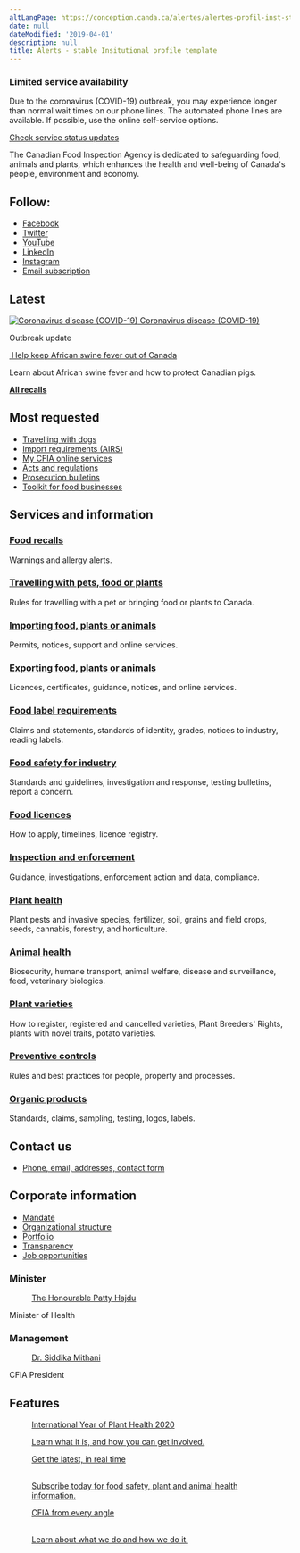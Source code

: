 ```yaml
---
altLangPage: https://conception.canda.ca/alertes/alertes-profil-inst-stable.html
date: null
dateModified: '2019-04-01'
description: null
title: Alerts - stable Insitutional profile template
---
```



<div class="row">
 <div class="col-md-12">
  <section class="alert alert-warning">
   <h3>
    Limited service availability
   </h3>
   <p>
    Due to the coronavirus (COVID-19) outbreak, you may experience longer than normal wait times on our phone lines.
					The automated phone lines are available. If possible, use the online self-service options.
   </p>
   <p>
    <a href="#">
     Check service status updates
    </a>
   </p>
  </section>
 </div>
 <div class="col-sm-7 pull-left">
  <p>
   The Canadian Food Inspection Agency is dedicated to safeguarding food, animals and plants, which enhances the
				health and well-being of Canada's people, environment and economy.
  </p>
 </div>
 <div class="col-xs-12 col-sm-5 pull-right">
  <div class="row">
   <div class="col-xs-12 col-md-auto pull-right">
    <section class="followus">
     <h2>
      Follow:
     </h2>
     <ul>
      <li>
       <a class="facebook" href="https://www.facebook.com/CFIACanada">
        <span class="wb-inv">
         Facebook
        </span>
       </a>
      </li>
      <li>
       <a class="twitter" href="https://twitter.com/InspectionCan" rel="external">
        <span class="wb-inv">
         Twitter
        </span>
       </a>
      </li>
      <li>
       <a class="youtube" href="https://www.youtube.com/channel/UCaaeZ7z9HAK0-TGLBFGk4gw">
        <span class="wb-inv">
         YouTube
        </span>
       </a>
      </li>
      <li>
       <a class="linkedin" href="https://www.linkedin.com/company/canadian-food-inspection-agency" rel="external">
        <span class="wb-inv">
         LinkedIn
        </span>
       </a>
      </li>
      <li>
       <a class="instagram" href="https://www.instagram.com/cfia_canada/" rel="external">
        <span class="wb-inv">
         Instagram
        </span>
       </a>
      </li>
      <li>
       <a class="email" href="https://www.inspection.gc.ca/about-the-cfia/newsroom/email-notification/eng/1481653931267/1481654078038" rel="external">
        <span class="wb-inv">
         Email subscription
        </span>
       </a>
      </li>
     </ul>
    </section>
   </div>
  </div>
 </div>
</div>

<section>
 <h2>
  Latest
 </h2>
 <div class="gc-nws row">
  <div class="col-md-8">
   <div class="row">
    <div class="col-md-6">
     <a href="https://www.canada.ca/en/public-health/services/diseases/2019-novel-coronavirus-infection.html">
      <img alt="Coronavirus disease (COVID-19)" class="img-responsive thumbnail" src="https://www.inspection.gc.ca//DAM/DAM-aboutcfia-sujetacia/STAGING/images-images/2019_cronavirus_360x203_1580237161056_eng.jpg"/>
      Coronavirus disease (COVID-19)
     </a>
     <p>
      Outbreak update
     </p>
    </div>
    <div class="col-md-6">
     <a href="https://www.inspection.gc.ca//animal-health/terrestrial-animals/diseases/reportable/african-swine-fever/eng/1306983245302/1306983373952">
      <img alt="" class="img-responsive thumbnail" src="https://www.inspection.gc.ca//DAM/DAM-aboutcfia-sujetacia/STAGING/images-images/cfia_homepage_latest_asf_360x203_1576097841529_eng.jpg"/>
      Help keep African swine fever out of Canada
     </a>
     <p>
      Learn about African swine fever and how to protect Canadian pigs.
     </p>
    </div>
   </div>
  </div>
  <div class="wb-feeds limit-3 col-md-4">
   <ul class="feeds-cont list-unstyled lst-spcd">
    <div id="atom-feeds">
    </div>
   </ul>
   <p class="text-right">
    <strong>
     <a href="https://www.inspection.gc.ca//food-recall-warnings-and-allergy-alerts/eng/1351519587174/1351519588221">
      All recalls
     </a>
    </strong>
   </p>
  </div>
 </div>
</section>

<div class="row">
 <div class="col-md-4 col-xs-12 pull-right">
  <section class="lnkbx">
   <h2>
    Most requested
   </h2>
   <ul>
    <li>
     <a href="https://www.inspection.gc.ca//animal-health/terrestrial-animals/imports/import-policies/live-animals/pet-imports/dogs/eng/1331876172009/1331876307796">
      Travelling
							with dogs
     </a>
    </li>
    <li>
     <a href="https://www.inspection.gc.ca/importing-food-plants-or-animals/food-imports/airs/eng/1300127512994/1326599324773">
      Import
							requirements (AIRS)
     </a>
    </li>
    <li>
     <a href="https://www.inspection.gc.ca/about-the-cfia/my-cfia/eng/1482204298243/1482204318353">
      My CFIA online services
     </a>
    </li>
    <li>
     <a href="https://www.inspection.gc.ca/about-the-cfia/acts-and-regulations/eng/1299846777345/1299847442232">
      Acts and regulations
     </a>
    </li>
    <li>
     <a href="https://www.inspection.gc.ca/about-the-cfia/newsroom/prosecution-bulletins/eng/1298575869119/1299852705293">
      Prosecution
							bulletins
     </a>
    </li>
    <li>
     <a href="https://www.inspection.gc.ca/food-safety-for-industry/toolkit-for-food-businesses/eng/1427299500843/1427299800380">
      Toolkit
							for food businesses
     </a>
    </li>
   </ul>
  </section>
 </div>
 <section class="gc-srvinfo col-md-8 pull-left">
  <h2>
   Services and information
  </h2>
  <div class="wb-eqht row">
   <div class="col-md-6">
    <div>
     <h3>
      <a href="https://www.inspection.gc.ca/food-recall-warnings-and-allergy-alerts/eng/1351519587174/1351519588221">
       Food recalls
      </a>
     </h3>
     <p>
      Warnings and allergy alerts.
     </p>
    </div>
   </div>
   <div class="col-md-6">
    <div>
     <h3>
      <a href="https://www.inspection.gc.ca/travelling-with-pets-food-or-plants/eng/1573770102207/1573770205327">
       Travelling with pets,
								food or plants
      </a>
     </h3>
     <p>
      Rules for travelling with a pet or bringing food or plants to Canada.
     </p>
    </div>
   </div>
   <div class="col-md-6">
    <div>
     <h3>
      <a href="https://www.inspection.gc.ca/importing-food-plants-or-animals/eng/1573836795867/1573836899201">
       Importing food, plants or
								animals
      </a>
     </h3>
     <p>
      Permits, notices, support and online services.
     </p>
    </div>
   </div>
   <div class="col-md-6">
    <div>
     <h3>
      <a href="https://www.inspection.gc.ca/exporting-food-plants-or-animals/eng/1574084250421/1574084285748">
       Exporting food, plants or
								animals
      </a>
     </h3>
     <p>
      Licences, certificates, guidance, notices, and online services.
     </p>
    </div>
   </div>
   <div class="col-md-6">
    <div>
     <h3>
      <a href="https://www.inspection.gc.ca/food-label-requirements/eng/1574436698583/1574436791492">
       Food label requirements
      </a>
     </h3>
     <p>
      Claims and statements, standards of identity, grades, notices to industry, reading labels.
     </p>
    </div>
   </div>
   <div class="col-md-6">
    <div>
     <h3>
      <a href="https://www.inspection.gc.ca/eng/1526657042251/1526657042470">
       Food safety for industry
      </a>
     </h3>
     <p>
      Standards and guidelines, investigation and response, testing bulletins, report a concern.
     </p>
    </div>
   </div>
   <div class="col-md-6">
    <div>
     <h3>
      <a href="https://www.inspection.gc.ca/food-licences/eng/1523876882572/1523876882884">
       Food licences
      </a>
     </h3>
     <p>
      How to apply, timelines, licence registry.
     </p>
    </div>
   </div>
   <div class="col-md-6">
    <div>
     <h3>
      <a href="https://www.inspection.gc.ca/inspection-and-enforcement/eng/1546989036103/1546989075201">
       Inspection and enforcement
      </a>
     </h3>
     <p>
      Guidance, investigations, enforcement action and data, compliance.
     </p>
    </div>
   </div>
   <div class="col-md-6">
    <div>
     <h3>
      <a href="https://www.inspection.gc.ca/plant-health/eng/1299162629094/1299162708850">
       Plant health
      </a>
     </h3>
     <p>
      Plant pests and invasive species, fertilizer, soil, grains and field crops, seeds, cannabis, forestry,
							and horticulture.
     </p>
    </div>
   </div>
   <div class="col-md-6">
    <div>
     <h3>
      <a href="https://www.inspection.gc.ca/animal-health/eng/1299155513713/1299155693492">
       Animal health
      </a>
     </h3>
     <p>
      Biosecurity, humane transport, animal welfare, disease and surveillance, feed, veterinary biologics.
     </p>
    </div>
   </div>
   <div class="col-md-6">
    <div>
     <h3>
      <a href="https://www.inspection.gc.ca/plant-varieties/eng/1574194966495/1574194966823">
       Plant varieties
      </a>
     </h3>
     <p>
      How to register, registered and cancelled varieties, Plant Breeders' Rights, plants with novel traits,
							potato varieties.
     </p>
    </div>
   </div>
   <div class="col-md-6">
    <div>
     <h3>
      <a href="https://www.inspection.gc.ca/preventive-controls/eng/1526472289805/1526472290070">
       Preventive controls
      </a>
     </h3>
     <p>
      Rules and best practices for people, property and processes.
     </p>
    </div>
   </div>
   <div class="col-md-6">
    <div>
     <h3>
      <a href="https://www.inspection.gc.ca/organic-products/eng/1526652186199/1526652186496">
       Organic products
      </a>
     </h3>
     <p>
      Standards, claims, sampling, testing, logos, labels.
     </p>
    </div>
   </div>
  </div>
 </section>
 <div class="pull-right col-xs-12 col-md-4">
  <section class="lnkbx">
   <h2>
    Contact us
   </h2>
   <ul>
    <li>
     <a href="https://www.inspection.gc.ca/about-the-cfia/contact-us/eng/1546627816321/1546627838025">
      Phone, email, addresses, contact
							form
     </a>
    </li>
   </ul>
  </section>
 </div>
</div>

<div data-ajax-replace="/navi/eng/1575402056901">
</div>

<section class="gc-crprt">
 <h2>
  Corporate information
 </h2>
 <div class="row">
  <div class="col-md-4">
   <ul>
    <li>
     <a href="https://www.inspection.gc.ca/about-the-cfia/organizational-structure/mandate/eng/1299780188624/1319164463699">
      Mandate
     </a>
    </li>
    <li>
     <a href="https://www.inspection.gc.ca/about-the-cfia/organizational-structure/eng/1323224617636/1323224814073">
      Organizational
							structure
     </a>
    </li>
    <li>
     <a href="https://www.canada.ca/en/health-canada/corporate/health-portfolio.html">
      Portfolio
     </a>
    </li>
    <li>
     <a href="https://www.inspection.gc.ca/about-the-cfia/accountability/eng/1299776530447/1299776743937">
      Transparency
     </a>
    </li>
    <li>
     <a href="https://www.inspection.gc.ca/about-the-cfia/job-opportunities/eng/1299857348736/1299857657230">
      Job opportunities
     </a>
    </li>
   </ul>
  </div>
  <div class="col-md-8">
   <div class="wb-eqht row">
    <section class="col-md-4">
     <h3>
      Minister
     </h3>
     <a href="https://www.canada.ca/en/health-canada/corporate/honourable-patricia-a-hajdu.html">
      <figure>
       <img alt="" class="img-responsive thumbnail" src="https://www.inspection.gc.ca//DAM/DAM-aboutcfia-sujetacia/STAGING/images-images/toc_corporate_info_minister_1576689271153_eng.jpg"/>
       <figcaption>
        The Honourable Patty Hajdu
       </figcaption>
      </figure>
     </a>
     <p class="mrgn-tp-sm">
      Minister of Health
     </p>
    </section>
    <section class="col-md-4">
     <h3>
      Management
     </h3>
     <a href="https://www.inspection.gc.ca/about-the-cfia/organizational-structure/president/eng/1299775928429/1304355839169">
      <figure>
       <img alt="" class="img-responsive thumbnail" src="https://www.inspection.gc.ca//DAM/DAM-aboutcfia-sujetacia/STAGING/images-images/toc_corporate_info_management_1576689272091_eng.jpg"/>
       <figcaption>
        Dr. Siddika Mithani
       </figcaption>
      </figure>
     </a>
     <p class="mrgn-tp-sm">
      CFIA President
     </p>
    </section>
    <section class="col-md-4">
    </section>
   </div>
  </div>
 </div>
</section>

<section class="gc-prtts">
 <h2>
  Features
 </h2>
 <div class="row">
  <div class="col-lg-4 col-md-6 mrgn-bttm-md">
   <a href="http://www.science.gc.ca/eic/site/063.nsf/eng/h_97930.html">
    <figure>
     <figcaption>
      International Year of Plant Health 2020
     </figcaption>
     <img alt="" class="img-responsive thumbnail mrgn-bttm-sm" src="https://www.inspection.gc.ca//DAM/DAM-aboutcfia-sujetacia/STAGING/images-images/iyph_20200117_1579290189818_eng.jpg"/>
     <p>
      Learn what it is, and how you can get involved.
     </p>
    </figure>
   </a>
  </div>
  <div class="col-lg-4 col-md-6 mrgn-bttm-md">
   <a href="https://www.youtube.com/channel/UCaaeZ7z9HAK0-TGLBFGk4gw">
    <figure>
     <figcaption>
      Get the latest, in real time
     </figcaption>
     <br/>
     <img alt="" class="img-responsive thumbnail mrgn-bttm-sm" src="https://www.inspection.gc.ca//DAM/DAM-aboutcfia-sujetacia/STAGING/images-images/youtube_channel_1581091792944_fra.jpg"/>
     <p>
      Subscribe today for food safety, plant and animal health information.
     </p>
    </figure>
   </a>
  </div>
  <div class="col-lg-4 col-md-6 mrgn-bttm-md">
   <a href="https://www.inspection.gc.ca/chronicle-360/eng/1528770452012/1528770503117">
    <figure>
     <figcaption>
      CFIA from every angle
     </figcaption>
     <br/>
     <img alt="" class="img-responsive thumbnail mrgn-bttm-sm" src="https://www.inspection.gc.ca//DAM/DAM-aboutcfia-sujetacia/STAGING/images-images/cfia_homepage_feature_chronicle_360_360x203_1576091864539_eng.jpg"/>
     <p>
      Learn about what we do and how we do it.
     </p>
    </figure>
   </a>
  </div>
 </div>
</section>


<div id="def-preFooter">
</div>



